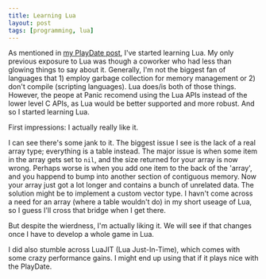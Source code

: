 ```yaml
---
title: Learning Lua
layout: post
tags: [programming, lua]
---
```


As mentioned in [my PlayDate post][playdate post], I've started learning Lua. My only previous exposure to Lua was though a coworker who had less than glowing things to say about it. Generally, I'm not the biggest fan of languages that 1) employ garbage collection for memory management or 2) don't compile (scripting languages). Lua does/is both of those things. However, the peope at Panic recomend using the Lua APIs instead of the lower level C APIs, as Lua would be better supported and more robust. And so I started learning Lua.

First impressions: I actually really like it.

I can see there's some jank to it. The biggest issue I see is the lack of a real array type; everything is a table instead. The major issue is when some item in the array gets set to `nil`, and the size returned for your array is now wrong. Perhaps worse is when you add one item to the back of the 'array', and you happend to bump into another section of contiguous memory. Now your array just got a lot longer and contains a bunch of unrelated data. The solution might be to implement a custom vector type. I havn't come across a need for an array (where a table wouldn't do) in my short useage of Lua, so I guess I'll cross that bridge when I get there.

But despite the wierdness, I'm actually liking it. We will see if that changes once I have to develop a whole game in Lua.

I did also stumble across LuaJIT (Lua Just-In-Time), which comes with some crazy performance gains. I might end up using that if it plays nice with the PlayDate.

[playdate post]: zachn.me/2020/05/03/PlayDate/

